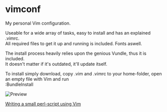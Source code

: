 vimconf
=======

My personal Vim configuration.

Useable for a wide array of tasks, easy to install and has an explained .vimrc.  
All required files to get it up and running is included. Fonts aswell. 

The install process heavily relies upon the genious Vundle, thus it is included.  
It doesn't matter if it's outdated, it'll update itself.

To install simply download, copy .vim and .vimrc to your home-folder, open an empty file with Vim and run  
    :BundleInstall

![Preview](https://raw.github.com/timss/vimconf/master/img/vim.png "Vim screenshot")

[Writing a small perl-script using Vim](http://youtu.be/DrzAuLsxgwU)
